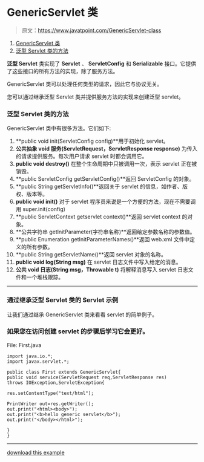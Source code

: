 # GenericServlet 类

> 原文：<https://www.javatpoint.com/GenericServlet-class>

1.  [GenericServlet 类](#)
2.  [泛型 Servlet 类的方法](#genericmethods)

**泛型 Servlet** 类实现了 **Servlet** 、 **ServletConfig** 和 **Serializable** 接口。它提供了这些接口的所有方法的实现，除了服务方法。

GenericServlet 类可以处理任何类型的请求，因此它与协议无关。

您可以通过继承泛型 Servlet 类并提供服务方法的实现来创建泛型 servlet。

### 泛型 Servlet 类的方法

GenericServlet 类中有很多方法。它们如下:

1.  **public void init(ServletConfig config)**用于初始化 servlet。
2.  **公共抽象 void 服务(ServletRequest，ServletResponse response)** 为传入的请求提供服务。每次用户请求 servlet 时都会调用它。
3.  **public void destroy()** 在整个生命周期中只被调用一次，表示 servlet 正在被销毁。
4.  **public ServletConfig getServletConfig()**返回 ServletConfig 的对象。
5.  **public String getServletInfo()**返回关于 servlet 的信息，如作者、版权、版本等。
6.  **public void init()** 对于 servlet 程序员来说是一个方便的方法，现在不需要调用 super.init(config)
7.  **public ServletContext getservlet context()**返回 servlet context 的对象。
8.  **公共字符串 getInitParameter(字符串名称)**返回给定参数名称的参数值。
9.  **public Enumeration getInitParameterNames()**返回 web.xml 文件中定义的所有参数。
10.  **public String getServletName()**返回 servlet 对象的名称。
11.  **public void log(String msg)** 在 servlet 日志文件中写入给定的消息。
12.  **公共 void 日志(String msg，Throwable t)** 将解释消息写入 servlet 日志文件和一个堆栈跟踪。

* * *

### 通过继承泛型 Servlet 类的 Servlet 示例

让我们通过继承 GenericServlet 类来看看 servlet 的简单例子。

### 如果您在访问创建 servlet 的步骤后学习它会更好。

File: First.java

```
import java.io.*;
import javax.servlet.*;

public class First extends GenericServlet{
public void service(ServletRequest req,ServletResponse res)
throws IOException,ServletException{

res.setContentType("text/html");

PrintWriter out=res.getWriter();
out.print("<html><body>");
out.print("<b>hello generic servlet</b>");
out.print("</body></html>");

}
}

```

* * *

[download this example](https://static.javatpoint.com/src/servlet/genericexample.zip)